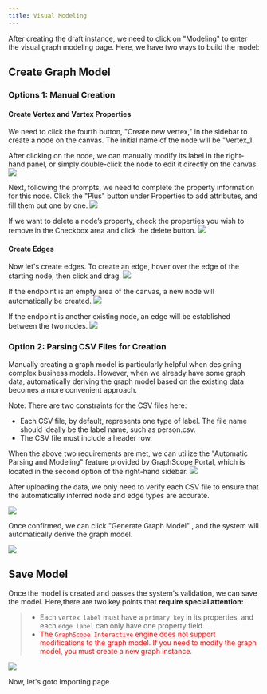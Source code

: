 ```yaml
---
title: Visual Modeling
---
```


After creating the draft instance, we need to click on "Modeling" to enter the visual graph modeling page.
Here, we have two ways to build the model:

## Create Graph Model

### Options 1: Manual Creation

#### Create Vertex and Vertex Properties

We need to click the fourth button, "Create new vertex," in the sidebar to create a node on the canvas. The initial name of the node will be "Vertex_1.

After clicking on the node, we can manually modify its label in the right-hand panel, or simply double-click the node to edit it directly on the canvas.
<img src="/visualization/modeling/add_vertex_edit.png" />

Next, following the prompts, we need to complete the property information for this node. Click the "Plus" button under Properties to add attributes, and fill them out one by one.
<img src="/visualization/modeling/add_property.png" />

If we want to delete a node’s property, check the properties you wish to remove in the Checkbox area and click the delete button.
<img src="/visualization/modeling/delete_property.png" />

#### Create Edges

Now let's create edges. To create an edge, hover over the edge of the starting node, then click and drag.
<img src="/visualization/modeling/drag_start.png" />

If the endpoint is an empty area of the canvas, a new node will automatically be created.
<img src="/visualization/modeling/drag_end.png" />

If the endpoint is another existing node, an edge will be established between the two nodes.
<img src="/visualization/modeling/drag_other_edge_end.png" />

### Option 2: Parsing CSV Files for Creation

Manually creating a graph model is particularly helpful when designing complex business models. However, when we already have some graph data, automatically deriving the graph model based on the existing data becomes a more convenient approach.

Note: There are two constraints for the CSV files here:

- Each CSV file, by default, represents one type of label. The file name should ideally be the label name, such as person.csv.
- The CSV file must include a header row.

When the above two requirements are met, we can utilize the "Automatic Parsing and Modeling" feature provided by GraphScope Portal, which is located in the second option of the right-hand sidebar.
<img src="/visualization/modeling/auto_parse_1.png" />

After uploading the data, we only need to verify each CSV file to ensure that the automatically inferred node and edge types are accurate.

<img src="/visualization/modeling/auto_parse_2.png" />

Once confirmed, we can click "Generate Graph Model" , and the system will automatically derive the graph model.

<img src="/visualization/modeling/auto_parse_3.png" />

## Save Model

Once the model is created and passes the system's validation, we can save the model. Here,there are two key points that <strong> require special attention:</strong>

> - Each `vertex label` must have a `primary key` in its properties, and each `edge label` can only have one property field.
> - <span style='color:red'>The `GraphScope Interactive` engine does not support modifications to the graph model. If you need to modify the graph model, you must create a new graph instance.</span>

<img src="/visualization/modeling/save_model.png" />

Now, let's goto importing page
